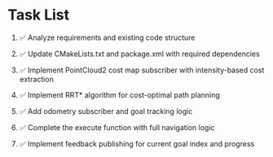 # Task List

1. ✅ Analyze requirements and existing code structure

2. ✅ Update CMakeLists.txt and package.xml with required dependencies

3. ✅ Implement PointCloud2 cost map subscriber with intensity-based cost extraction

4. ✅ Implement RRT* algorithm for cost-optimal path planning

5. ✅ Add odometry subscriber and goal tracking logic

6. ✅ Complete the execute function with full navigation logic

7. ✅ Implement feedback publishing for current goal index and progress

